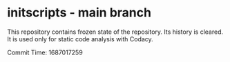 # initscripts - main branch

This repository contains frozen state of the repository.
Its history is cleared. It is used only for static code
analysis with Codacy.

Commit Time: 1687017259